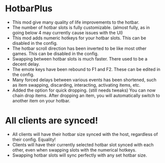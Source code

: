 # HotbarPlus
- This mod give many quality of life improvements to the hotbar.<br>
- The number of hotbar slots is fully customizable. (almost fully, as in going below 4 may currently cause issues with the UI)<br>
- This mod adds numeric hotkeys for your hotbar slots. This can be disabled in the config.<br>
- The hotbar scroll direction has been inverted to be like most other games. This can be disabled in the config.<br>
- Swapping between hotbar slots is much faster. There used to be a decent delay.<br>
- The emote keys have been rebound to F1 and F2. These can be edited in the config.<br>
- Many forced delays between various events has been shortened, such as item swapping, discarding, interacting, activating items, etc.<br>
- Added the option for quick dropping. (still needs tweaks) You can now chain drop items. After dropping an item, you will automatically switch to another item on your hotbar.<br>

# All clients are synced!
- All clients will have their hotbar size synced with the host, regardless of their config. Equality!<br>
- Clients will have their currently selected hotbar slot synced with each other, even when swapping slots with the numerical hotkeys.<br>
- Swapping hotbar slots will sync perfectly with any set hotbar size.<br>